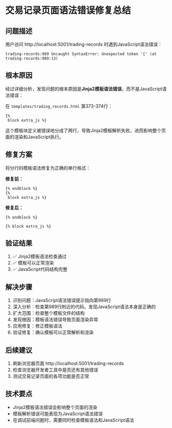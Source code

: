 # 交易记录页面语法错误修复总结

## 问题描述
用户访问 http://localhost:5001/trading-records 时遇到JavaScript语法错误：
```
trading-records:989 Uncaught SyntaxError: Unexpected token '{' (at trading-records:989:13)
```

## 根本原因
经过详细分析，发现问题的根本原因是**Jinja2模板语法错误**，而不是JavaScript语法错误：

在 `templates/trading_records.html` 第373-374行：
```jinja2
{%
 block extra_js %}
```

这个模板块定义被错误地分成了两行，导致Jinja2模板解析失败，进而影响整个页面的渲染和JavaScript执行。

## 修复方案
将分行的模板语法修复为正确的单行格式：

**修复前：**
```jinja2
{% endblock %}
{%
 block extra_js %}
```

**修复后：**
```jinja2
{% endblock %}

{% block extra_js %}
```

## 验证结果
1. ✅ Jinja2模板语法检查通过
2. ✅ 模板可以正常渲染
3. ✅ JavaScript代码结构完整

## 解决步骤
1. 识别问题：JavaScript语法错误提示指向第989行
2. 深入分析：检查第989行附近的代码，发现JavaScript语法本身是正确的
3. 扩大范围：检查整个模板文件的结构
4. 发现根因：模板语法错误导致页面渲染异常
5. 应用修复：修正模板语法
6. 验证修复：确认模板可以正常解析和渲染

## 后续建议
1. 刷新浏览器页面 http://localhost:5001/trading-records
2. 检查浏览器开发者工具中是否还有其他错误
3. 测试交易记录页面的各项功能是否正常

## 技术要点
- Jinja2模板语法错误会影响整个页面的渲染
- 模板解析错误可能表现为JavaScript语法错误
- 在调试前端问题时，需要同时检查模板语法和JavaScript语法
